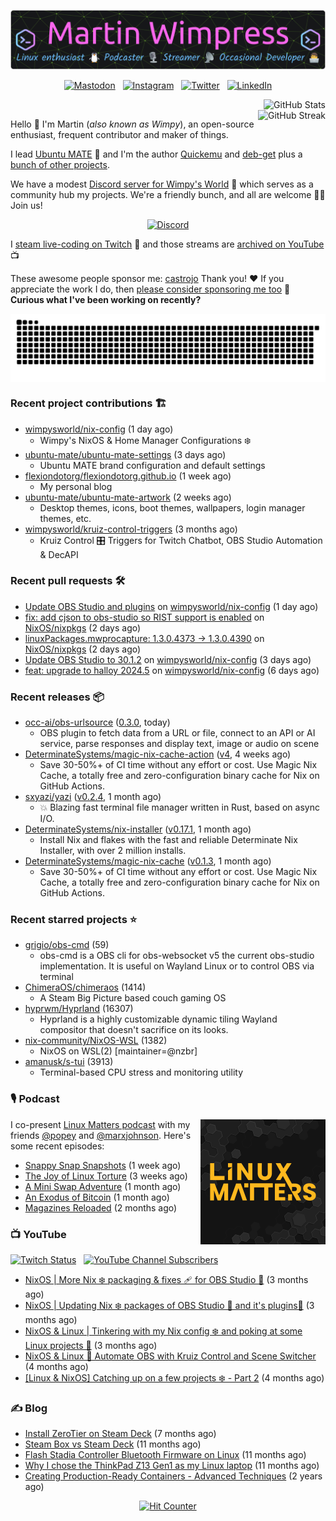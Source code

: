 <p align="center">
  <a href="https://wimpysworld.com" target="_blank"><img src="https://raw.githubusercontent.com/flexiondotorg/flexiondotorg/main/.github/github-header-image.png"></a>
</p>
<p align="center">
  &nbsp;<a href="https://fosstodon.org/@wimpy" target="_blank"><img alt="Mastodon" src="https://img.shields.io/badge/Mastodon-6468fa?style=for-the-badge&logo=mastodon&logoColor=%23ffffff"></a>&nbsp;
  &nbsp;<a href="https://www.instagram.com/wimpysworld/" target="_blank"><img alt="Instagram" src="https://img.shields.io/badge/instagram-d3175c?style=for-the-badge&logo=instagram&logoColor=%23ffffff"></a>&nbsp;
  &nbsp;<a href="https://twitter.com/m_wimpress" target="_blank"><img alt="Twitter" src="https://img.shields.io/badge/Twitter-303030?style=for-the-badge&logo=x&logoColor=%23ffffff"></a>&nbsp;
  &nbsp;<a href="https://www.linkedin.com/in/martinwimpress/" target="_blank"><img alt="LinkedIn" src="https://img.shields.io/badge/LinkedIn-1667be?style=for-the-badge&logo=linkedin&logoColor=%23ffffff"></a>&nbsp;
</p>
<a href="https://github.com/flexiondotorg" target="_blank"><img align="right" src="https://github-readme-stats.vercel.app/api?username=flexiondotorg&show_icons=true&show=reviews,discussions_started,discussions_answered,prs_merged&include_all_commits=true&bg_color=0E1117&title_color=fa66ed&icon_color=6bbbfa&text_color=c5c8c6&ring_color=98ed3f&border_radius=8" alt="GitHub Stats"></a>
<br />
<a href="https://github.com/flexiondotorg" target="_blank"><img align="right" src="https://streak-stats.demolab.com?user=flexiondotorg&theme=cobalt&border_radius=8&date_format=j%20M%5B%20Y%5D&mode=daily&card_width=465&hide_total_contributions=true" alt="GitHub Streak" /></a>

Hello 👋 I'm Martin (*also known as Wimpy*), an open-source enthusiast, frequent contributor and maker of things.

I lead [Ubuntu MATE](https://ubuntu-mate.org) 🧉 and I'm the author [Quickemu](https://github.com/quickemu-project)
and [deb-get](https://github.com/wimpysworld/deb-get) plus a [bunch of other projects](https://wimpysworld.com/projects/).

We have a modest [Discord server for Wimpy's World](https://wimpysworld.io/discord) 💬 which serves as a community hub my projects.
We're a friendly bunch, and all are welcome 🏳️‍🌈 Join us!

<div align="center"><a href="https://wimpysworld.io/discord" target="_blank"><img alt="Discord" src="https://img.shields.io/discord/712850672223125565?style=for-the-badge&logo=discord&logoColor=%23ffffff&label=Discord&labelColor=%234253e8&color=%23e4e2e2"></a></div>

I [steam live-coding on Twitch](https://twitch.tv/WimpysWorld) 📡 and those streams are [archived on YouTube](https://youtube.com/WimpysWorld) 📺️

These awesome people sponsor me: [castrojo](https://github.com/castrojo) Thank you! ❤️
If you appreciate the work I do, then [please consider sponsoring me too](https://github.com/sponsors/flexiondotorg) 🤑 **Curious what I've been working on recently?**
<div align="center">
  <img align="center" alt="GitHub Contribution Snake" src="https://raw.githubusercontent.com/flexiondotorg/flexiondotorg/snake/github-contribution-grid-snake-dark.svg">
</div>

### Recent project contributions 🏗️


- [wimpysworld/nix-config](https://github.com/wimpysworld/nix-config) (1 day ago)
  - Wimpy&#39;s NixOS  &amp; Home Manager Configurations ❄️
- [ubuntu-mate/ubuntu-mate-settings](https://github.com/ubuntu-mate/ubuntu-mate-settings) (3 days ago)
  - Ubuntu MATE brand configuration and default settings
- [flexiondotorg/flexiondotorg.github.io](https://github.com/flexiondotorg/flexiondotorg.github.io) (1 week ago)
  - My personal blog
- [ubuntu-mate/ubuntu-mate-artwork](https://github.com/ubuntu-mate/ubuntu-mate-artwork) (2 weeks ago)
  - Desktop themes, icons, boot themes, wallpapers, login manager themes, etc.
- [wimpysworld/kruiz-control-triggers](https://github.com/wimpysworld/kruiz-control-triggers) (3 months ago)
  - Kruiz Control 🎛️ Triggers for Twitch Chatbot, OBS Studio Automation &amp; DecAPI

### Recent pull requests 🛠️


- [Update OBS Studio and plugins](https://github.com/wimpysworld/nix-config/pull/162) on [wimpysworld/nix-config](https://github.com/wimpysworld/nix-config) (1 day ago)
- [fix: add cjson to obs-studio so RIST support is enabled](https://github.com/NixOS/nixpkgs/pull/302830) on [NixOS/nixpkgs](https://github.com/NixOS/nixpkgs) (2 days ago)
- [linuxPackages.mwprocapture: 1.3.0.4373 -&gt; 1.3.0.4390](https://github.com/NixOS/nixpkgs/pull/302797) on [NixOS/nixpkgs](https://github.com/NixOS/nixpkgs) (2 days ago)
- [Update OBS Studio to 30.1.2](https://github.com/wimpysworld/nix-config/pull/160) on [wimpysworld/nix-config](https://github.com/wimpysworld/nix-config) (3 days ago)
- [feat: upgrade to halloy 2024.5](https://github.com/wimpysworld/nix-config/pull/158) on [wimpysworld/nix-config](https://github.com/wimpysworld/nix-config) (6 days ago)

### Recent releases 📦️


- [occ-ai/obs-urlsource](https://github.com/occ-ai/obs-urlsource) ([0.3.0](https://github.com/occ-ai/obs-urlsource/releases/tag/0.3.0), today)
  - OBS plugin to fetch data from a URL or file, connect to an API or AI service, parse responses and display text, image or audio on scene
- [DeterminateSystems/magic-nix-cache-action](https://github.com/DeterminateSystems/magic-nix-cache-action) ([v4](https://github.com/DeterminateSystems/magic-nix-cache-action/releases/tag/v4), 4 weeks ago)
  -  Save 30-50%&#43; of CI time without any effort or cost. Use Magic Nix Cache, a totally free and zero-configuration binary cache for Nix on GitHub Actions. 
- [sxyazi/yazi](https://github.com/sxyazi/yazi) ([v0.2.4](https://github.com/sxyazi/yazi/releases/tag/v0.2.4), 1 month ago)
  - 💥 Blazing fast terminal file manager written in Rust, based on async I/O.
- [DeterminateSystems/nix-installer](https://github.com/DeterminateSystems/nix-installer) ([v0.17.1](https://github.com/DeterminateSystems/nix-installer/releases/tag/v0.17.1), 1 month ago)
  - Install Nix and flakes with the fast and reliable Determinate Nix Installer, with over 2 million installs.
- [DeterminateSystems/magic-nix-cache](https://github.com/DeterminateSystems/magic-nix-cache) ([v0.1.3](https://github.com/DeterminateSystems/magic-nix-cache/releases/tag/v0.1.3), 1 month ago)
  - Save 30-50%&#43; of CI time without any effort or cost. Use Magic Nix Cache, a totally free and zero-configuration binary cache for Nix on GitHub Actions.

### Recent starred projects ⭐️


- [grigio/obs-cmd](https://github.com/grigio/obs-cmd) (59)
  - obs-cmd is a OBS cli for obs-websocket v5 the current obs-studio implementation. It is useful on Wayland Linux or to control OBS via terminal
- [ChimeraOS/chimeraos](https://github.com/ChimeraOS/chimeraos) (1414)
  - A Steam Big Picture based couch gaming OS
- [hyprwm/Hyprland](https://github.com/hyprwm/Hyprland) (16307)
  - Hyprland is a highly customizable dynamic tiling Wayland compositor that doesn&#39;t sacrifice on its looks.
- [nix-community/NixOS-WSL](https://github.com/nix-community/NixOS-WSL) (1382)
  - NixOS on WSL(2) [maintainer=@nzbr] 
- [amanusk/s-tui](https://github.com/amanusk/s-tui) (3913)
  - Terminal-based CPU stress and monitoring utility

### 🎙️ Podcast
<img align="right" src="https://raw.githubusercontent.com/flexiondotorg/flexiondotorg/main/.github/linuxmatters.png" alt="Linux Matters Podcast" width="200" height="200">

I co-present [Linux Matters podcast](https://linuxmatters.sh) with my friends [@popey](https://github.com/popey) and [@marxjohnson](https://github.com/marxjohnson).
Here's some recent episodes:

- [Snappy Snap Snapshots](https://linuxmatters.sh/26/) (1 week ago)
- [The Joy of Linux Torture](https://linuxmatters.sh/25/) (3 weeks ago)
- [A Mini Swap Adventure](https://linuxmatters.sh/24/) (1 month ago)
- [An Exodus of Bitcoin](https://linuxmatters.sh/23/) (1 month ago)
- [Magazines Reloaded](https://linuxmatters.sh/22/) (2 months ago)

### 📺️ YouTube
<a href="https://twitch.tv/WimpysWorld" target="_blank"><img alt="Twitch Status" src="https://img.shields.io/twitch/status/WimpysWorld?style=for-the-badge&logo=twitch&logoColor=ffffff&label=Twitch&labelColor=%23904ef9&color=%23e4e2e2"></a>&nbsp;&nbsp;
<a href="https://youtube.com/WimpysWorld" target="_blank"><img alt="YouTube Channel Subscribers" src="https://img.shields.io/youtube/channel/subscribers/UChpYmMp7EFaxuogUX1eAqyw?style=for-the-badge&logo=youtube&logoColor=ffffff&label=YouTube&labelColor=%23fb1b20&color=%23e4e2e2"></a>

- [NixOS | More Nix ❄️ packaging &amp; fixes 🩹 for OBS Studio 📡](https://www.youtube.com/watch?v=VqNaOOm7Dhw) (3 months ago)
- [NixOS | Updating Nix ❄️ packages of OBS Studio 📡 and it&#39;s plugins🔌](https://www.youtube.com/watch?v=phgOv_UCbMM) (3 months ago)
- [NixOS &amp; Linux | Tinkering with my Nix config ❄️ and poking at some Linux projects 🐧](https://www.youtube.com/watch?v=biVQ_-v8oEo) (3 months ago)
- [NixOS &amp; Linux 🐧 Automate OBS with Kruiz Control and Scene Switcher](https://www.youtube.com/watch?v=BSITslJbMGA) (4 months ago)
- [[Linux &amp; NixOS] Catching up on a few projects ❄️ - Part 2](https://www.youtube.com/watch?v=IpiuKvqHU-c) (4 months ago)

### ✍️ Blog

- [Install ZeroTier on Steam Deck](https://wimpysworld.com/posts/install-zerotier-on-steamdeck/) (7 months ago)
- [Steam Box vs Steam Deck](https://wimpysworld.com/posts/steambox-vs-steamdeck/) (11 months ago)
- [Flash Stadia Controller Bluetooth Firmware on Linux](https://wimpysworld.com/posts/flash-stadia-controller-bluetooth-firmware-on-linux/) (11 months ago)
- [Why I chose the ThinkPad Z13 Gen1 as my Linux laptop](https://wimpysworld.com/posts/why-i-chose-the-thinkpad-z13-as-my-linux-laptop/) (11 months ago)
- [Creating Production-Ready Containers - Advanced Techniques](https://wimpysworld.com/posts/creating-production-ready-containers-advanced-techniques/) (2 years ago)

<p align="center">
  <a href="https://github.com/flexiondotorg/flexiondotorg" target="_blank"><img alt="Hit Counter" src="https://img.shields.io/endpoint?url=https%3A%2F%2Fhits.dwyl.com%2Fflexiondotorg%2Fflexiondotorg.json&style=flat-square&logo=github&logoColor=ffffff&label=Visitors&labelColor=%23f76ce9&color=%236fbbf6">
</p>
